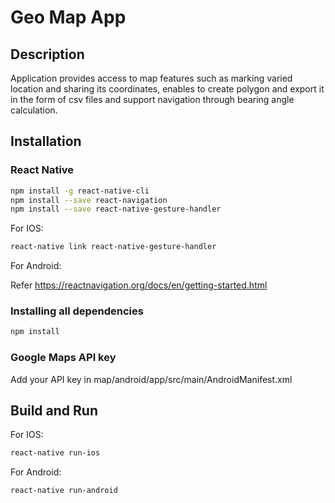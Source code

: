 # Geo Map App

## Description
Application provides access to map features such as marking varied location and sharing its coordinates, enables to create polygon and export it in the form of csv files and support navigation through bearing angle calculation.

## Installation
### React Native

```bash
npm install -g react-native-cli
npm install --save react-navigation
npm install --save react-native-gesture-handler
```
For IOS:
```bash
react-native link react-native-gesture-handler
```

For Android:

Refer https://reactnavigation.org/docs/en/getting-started.html

### Installing all dependencies

```bash
npm install
```
### Google Maps API key

Add your API key in map/android/app/src/main/AndroidManifest.xml 
<meta-data
        android:name="com.google.android.geo.API_KEY"
        android:value="Google_API_KEY"/>

## Build and Run

For IOS:
```bash
react-native run-ios
```

For Android:
```bash
react-native run-android
```
